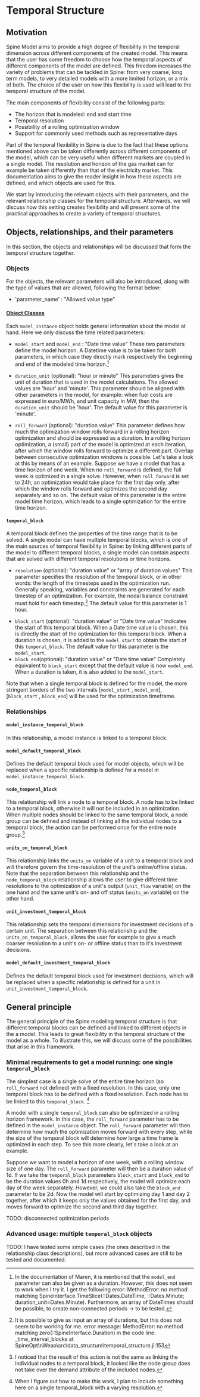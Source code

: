# Temporal Structure

## Motivation
Spine Model aims to provide a high degree of flexibility in the temporal dimension across different components of the created model. This means that the user has some freedom to choose how the temporal aspects of different components of the model are defined. This freedom increases the variety of problems that can be tackled in Spine: from very coarse, long term models, to very detailed models with a more limited horizon, or a mix of both. The choice of the user on how this flexibility is used will lead to the temporal structure of the model.

The main components of flexibility consist of the following parts:
  * The horizon that is modeled: end and start time
  * Temporal resolution
  * Possibility of a rolling optimization window
  * Support for commonly used methods such as representative days

Part of the temporal flexibility in Spine is due to the fact that these options mentioned above can be taken differently across different components of the model, which can be very useful when different markets are coupled in a single model. The resolution and horizon of the gas market can for example be taken differently than that of the electricity market. This documentation aims to give the reader insight in how these aspects are defined, and which objects are used for this.

We start by introducing the relevant objects with their parameters, and the relevant relationship classes for the temporal structure. Afterwards, we will discuss how this setting creates flexibility and will present some of the practical approaches to create a variety of temporal structures.

## Objects, relationships, and their parameters
In this section, the objects and relationships will be discussed that form the temporal structure together.
### Objects
For the objects, the relevant parameters will also be introduced, along with the type of values that are allowed, following the format below:  

* 'parameter_name' : "Allowed value type"

#### [Object Classes](@ref)
Each `model_instance` object holds general information about the model at hand. Here we only discuss the time related parameters:
* `model_start` and `model_end` : "Date time value"
These two parameters define the model horizon. A Datetime value is to be taken for both parameters, in which case they directly mark respectively the beginning and end of the modeled time horizon.[^1]

[^1]: In the documentation of Maren, it is mentioned that the `model_end` parameter can also be given as a duration. However, this does not seem to work when I try it. I get the following error: MethodError: no method matching SpineInterface.TimeSlice(::Dates.DateTime, ::Dates.Minute; duration_unit=Dates.Minute). Furthermore, an array of DateTimes should be possible, to create non-connected periods -> to be tested.

* `duration_unit` (optional): "hour or minute"
 This parameters gives the unit of duration that is used in the model calculations. The allowed values are 'hour' and 'minute'. This parameter should be aligned with other parameters in the model, for example: when fuel costs are expressed in euro/MWh, and unit capacity in MW, then the `duration_unit` should be 'hour'. The default value for this parameter is 'minute'.

* `roll_forward` (optional): "duration value"
This parameter defines how much the optimization window rolls forward in a rolling horizon optimization and should be expressed as a duration. In a rolling horizon optimization, a (small) part of the model is optimized at each iteration, after which the window rolls forward to optimize a different part. Overlap between consecutive optimization windows is possible. Let's take a look at this by means of an example. Suppose we have a model that has a time horizon of one week. When no `roll_forward` is defined, the full week is optimized in a single solve. However, when `roll_forward` is set to 24h, an optimization would take place for the first day only, after which the window rolls forward and optimizes the second day separately and so on. The default value of this parameter is the entire model time horizon, which leads to a single optimization for the entire time horizon.




#### `temporal_block`
A temporal block defines the properties of the time range that is to be solved. A single model can have multiple temporal blocks, which is one of the main sources of temporal flexibility in Spine: by linking different parts of the model to different temporal blocks, a single model can contain aspects that are solved with different temporal resolutions or time horizons.

* `resolution` (optional): "duration value" or "array of duration values"
This parameter specifies the resolution of the temporal block, or in other words: the length of the timesteps used in the optimization run. Generally speaking, variables and constraints are generated for each timestep of an optimization. For example, the nodal balance constraint must hold for each timestep.[^3] The default value for this parameter is 1 hour.

[^3]: It is possible to give as input an array of durations, but this does not seem to be working for me. error message: MethodError: no method matching zero(::SpineInterface.Duration) in the code line: _time_interval_blocks at SpineOpt\nWeao\src\data_structure\temporal_structure.jl:153

* `block_start` (optional): "duration value" or "Date time value"
Indicates the start of this temporal block. When a Date time value is chosen, this is directly the start of the optimization for this temporal block. When a duration is chosen, it is added to the `model_start` to obtain the start of this `temporal_block`. The default value for this parameter is the `model_start`.
* `block_end`(optional): "duration value" or "Date time value"
Completely equivalent to `block_start` except that the default value is now `model_end`. When a duration is taken, it is also added to the `model_start`.

Note that when a single temporal block is defined for the model, the more stringent borders of the two intervals [`model_start` , `model_end`], [`block_start` , `block_end`] will be used for the optimization timeframe.

### Relationships

#### `model_instance_temporal_block`
In this relationship, a model instance is linked to a temporal block.
#### `model_default_temporal_block`
Defines the default temporal block used for model objects, which will be replaced when a specific relationship is defined for a model in `model_instance_temporal_block`.
#### `node_temporal_block`
This relationship will link a node to a temporal block. A node has to be linked to a temporal block, otherwise it will not be included in an optimization. When multiple nodes should be linked to the same temporal block, a node group can be defined and instead of linking all the individual nodes to a temporal block, the action can be performed once for the entire node group.[^4]

[^4]: I noticed that the result of this action is not the same as linking the individual nodes to a temporal block, it looked like the node group does not take over the demand attribute of the included nodes.
#### `units_on_temporal_block`
This relationship links the `units_on` variable of a unit to a temporal block and will therefore govern the time-resolution of the unit's online/offline status. Note that the separation between this relationship and the `node_temporal_block` relationship allows the user to give different time resolutions to the optimization of a unit's output (`unit_flow` variable) on the one hand and the same unit's on- and off status (`units_on` variable) on the other hand.
#### `unit_investment_temporal_block`
This relationship sets the temporal dimensions for investment decisions of a certain unit. The separation between this relationship and the `units_on_temporal_block`, allows the user for example to give a much coarser resolution to a unit's on- or offline status than to it's investment decisions.
#### `model_default_investment_temporal_block`
Defines the default temporal block used for investment decisions, which will be replaced when a specific relationship is defined for a unit in `unit_investment_temporal_block`.
## General principle

The general principle of the Spine modeling temporal structure is that different temporal blocks can be defined and linked to different objects in the a model. This leads to great flexibility in the temporal structure of the model as a whole. To illustrate this, we will discuss some of the possibilities that arise in this framework.

### Minimal requirements to get a model running: one single `temporal_block`
The simplest case is a single solve of the entire time horizon (so `roll_forward` not defined) with a fixed resolution. In this case, only one temporal block has to be defined with a fixed resolution. Each node has to be linked to this `temporal_block`. [^5]

[^5]: When I figure out how to make this work, I plan to include something here on a single temporal_block with a varying resolution.

A model with a single `temporal_block` can also be optimized in a rolling horizon framework. In this case, the `roll_forward` parameter has to be defined in the `model_instance` object. The `roll_forward` parameter will then determine how much the optimization moves forward with every step, while the size of the temporal block will determine how large a time frame is optimized in each step. To see this more clearly, let's take a look at an example.

Suppose we want to model a horizon of one week, with a rolling window size of one day. The `roll_forward` parameter will then be a duration value of 1d. If we take the `temporal_block` parameters `block_start` and `block_end` to be the duration values 0h and 1d respectively, the model will optimize each day of the week separately. However, we could also take the `block_end` parameter to be 2d. Now the model will start by optimizing day 1 and day 2 together, after which it keeps only the values obtained for the first day, and moves forward to optimize the second and third day together.

TODO: disconnected optimization periods

### Advanced usage: multiple `temporal_block` objects

TODO: I have tested some simple cases (the ones described in the relationship class descriptions), but more advanced cases are still to be tested and documented.

